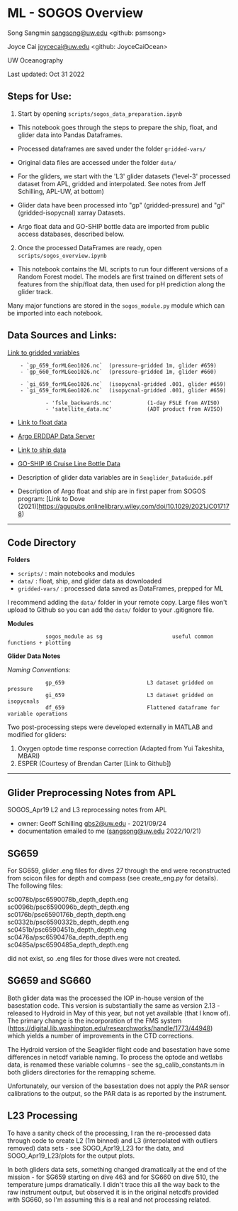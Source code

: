 # ML - SOGOS Overview

Song Sangmin <sangsong@uw.edu> <github: psmsong>

Joyce Cai <joycecai@uw.edu> <github: JoyceCaiOcean>

UW Oceanography

Last updated: Oct 31 2022

## Steps for Use: 


1. Start by opening `scripts/sogos_data_preparation.ipynb`

- This notebook goes through the steps to prepare the ship, float, and glider data into Pandas Dataframes. 
- Processed dataframes are saved under the folder `gridded-vars/`
- Original data files are accessed under the folder `data/`

- For the gliders, we start with the 'L3' glider datasets ('level-3' processed dataset from APL, gridded and interpolated. See notes from Jeff Schilling, APL-UW, at bottom) 
- Glider data have been processed into "gp" (gridded-pressure) and "gi" (gridded-isopycnal) xarray Datasets. 
- Argo float data and GO-SHIP bottle data are imported from public access databases, described below.


2.  Once the processed DataFrames are ready, open `scripts/sogos_overview.ipynb`

- This notebook contains the ML scripts to run four different versions of a Random Forest model. The models are first trained on different sets of features from the ship/float data, then used for pH prediction along the glider track.


Many major functions are stored in the `sogos_module.py` module which can be imported into each notebook.


## Data Sources and Links:

[Link to gridded variables](https://uwnetid-my.sharepoint.com/:f:/g/personal/sangsong_uw_edu/Et5YKAWyry5KkSst28_unxsBE3Vc5TCbOGl-3lR4sTvSQQ?email=joycecai%40uw.edu&e=einIE4)

        - `gp_659_forMLGeo1026.nc`  (pressure-gridded 1m, glider #659)
        - `gp_660_forMLGeo1026.nc`  (pressure-gridded 1m, glider #660)

        - `gi_659_forMLGeo1026.nc`  (isopycnal-gridded .001, glider #659)
        - `gi_659_forMLGeo1026.nc`  (isopycnal-gridded .001, glider #659)

                - 'fsle_backwards.nc'           (1-day FSLE from AVISO)
                - 'satellite_data.nc'           (ADT product from AVISO)

- [Link to float data](https://uwnetid-my.sharepoint.com/:f:/g/personal/sangsong_uw_edu/Es-ESkVfIlpHhpFq7o5LTaoBtqv6pWj6rntxMyXieLEq8A?e=FeRRjs)
- [Argo ERDDAP Data Server](http://www.argodatamgt.org/Access-to-data/ERDDAP-data-server)


- [Link to ship data](https://uwnetid-my.sharepoint.com/:f:/g/personal/sangsong_uw_edu/ErLtPwS6pdZClgo0Flp9lq8Bz73FRmUlhR2zf329gDH-3w?e=hCzidh)
- [GO-SHIP I6 Cruise Line Bottle Data](https://cchdo.ucsd.edu/)
        
- Description of glider data variables are in `Seaglider_DataGuide.pdf`
- Description of Argo float and ship are in first paper from SOGOS program: [Link to Dove (2021)]https://agupubs.onlinelibrary.wiley.com/doi/10.1029/2021JC017178)


---
## Code Directory

**Folders**

- `scripts/` : main notebooks and modules
- `data/` : float, ship, and glider data as downloaded
- `gridded-vars/` : processed data saved as DataFrames, prepped for ML
<!-- - `figures/` : useful diagnostic and analysis figures -->

I recommend adding the `data/` folder in your remote copy.
Large files won't upload to Github so you can add the `data/` folder to your .gitignore file.


**Modules**

                sogos_module as sg                      useful common functions + plotting


**Glider Data Notes**

*Naming Conventions:*    
 
                gp_659                          L3 dataset gridded on pressure
                gi_659                          L3 dataset gridded on isopycnals
                df_659                          Flattened dataframe for variable operations
    
Two post-processing steps were developed externally in MATLAB and modified for gliders:
1. Oxygen optode time response correction (Adapted from Yui Takeshita, MBARI)
2. ESPER (Courtesy of Brendan Carter [Link to Github])

 ---
 ## Glider Preprocessing Notes from APL
 SOGOS_Apr19 L2 and L3 reprocessing notes from APL

- owner: Geoff Schilling gbs2@uw.edu - 2021/09/24
- documentation emailed to me (sangsong@uw.edu 2022/10/21)

## SG659
For SG659, glider .eng files for dives 27 through the end were reconstructed from scicon files for
depth and compass (see create_eng.py for details).  The following files:

sc0078b/psc6590078b_depth_depth.eng 
sc0096b/psc6590096b_depth_depth.eng 
sc0176b/psc6590176b_depth_depth.eng 
sc0332b/psc6590332b_depth_depth.eng 
sc0451b/psc6590451b_depth_depth.eng 
sc0476a/psc6590476a_depth_depth.eng 
sc0485a/psc6590485a_depth_depth.eng 

did not exist, so .eng files for those dives were not created.

## SG659 and SG660
Both glider data was the processed the IOP in-house version of the basestation
code.  This version is substantially the same as version 2.13 - released to
Hydroid in May of this year, but not yet available (that I know of).  The
primary change is the incorporation of the FMS system
(https://digital.lib.washington.edu/researchworks/handle/1773/44948) which
yields a number of improvements in the CTD corrections. 

The Hydroid version of the Seaglider flight code and basestation have some
differences in netcdf variable naming.  To process the optode and wetlabs data,
is renamed these variable columns - see the sg_calib_constants.m in both
gliders directories for the remapping scheme.

Unfortunately, our version of the basestation does not apply the PAR sensor
calibrations to the output, so the PAR data is as reported by the instrument.

## L23 Processing
To have a sanity check of the processing, I ran the re-processed data through
code to create L2 (1m binned) and L3 (interpolated with outliers removed) data
sets - see SOGO_Apr19_L23 for the data, and SOGO_Apr19_L23/plots for the output
plots. 

In both gliders data sets, something changed dramatically at the end of the
mission - for SG659 starting on dive 463 and for SG660 on dive 510, the
temperature jumps dramatically.  I didn't trace this all the way back to the
raw instrument output, but observed it is in the original netcdfs provided with
SG660, so I'm assuming this is a real and not processing related.

